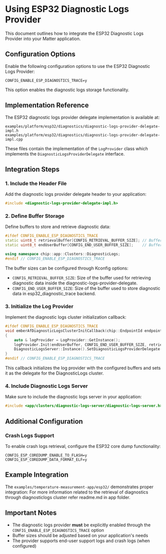 # Using ESP32 Diagnostic Logs Provider

This document outlines how to integrate the ESP32 Diagnostic Logs Provider into
your Matter application.

## Configuration Options

Enable the following configuration options to use the ESP32 Diagnostic Logs
Provider:

```
CONFIG_ENABLE_ESP_DIAGNOSTICS_TRACE=y
```

This option enables the diagnostic logs storage functionality.

## Implementation Reference

The ESP32 diagnostic logs provider delegate implementation is available at:

```
examples/platform/esp32/diagnostics/diagnostic-logs-provider-delegate-impl.h
examples/platform/esp32/diagnostics/diagnostic-logs-provider-delegate-impl.cpp
```

These files contain the implementation of the `LogProvider` class which
implements the `DiagnosticLogsProviderDelegate` interface.

## Integration Steps

### 1. Include the Header File

Add the diagnostic logs provider delegate header to your application:

```cpp
#include <diagnostic-logs-provider-delegate-impl.h>
```

### 2. Define Buffer Storage

Define buffers to store and retrieve diagnostic data:

```cpp
#ifdef CONFIG_ENABLE_ESP_DIAGNOSTICS_TRACE
static uint8_t retrievalBuffer[CONFIG_RETRIEVAL_BUFFER_SIZE]; // Buffer for retrieving diagnostics
static uint8_t endUserBuffer[CONFIG_END_USER_BUFFER_SIZE];    // Buffer for storing diagnostics

using namespace chip::app::Clusters::DiagnosticLogs;
#endif // CONFIG_ENABLE_ESP_DIAGNOSTICS_TRACE
```

The buffer sizes can be configured through Kconfig options:

-   `CONFIG_RETRIEVAL_BUFFER_SIZE`: Size of the buffer used for retrieving
    diagnostic data inside the diagnostic-logs-provider-delegate.
-   `CONFIG_END_USER_BUFFER_SIZE`: Size of the buffer used to store diagnostic
    data in esp32_diagnostic_trace backend.

### 3. Initialize the Log Provider

Implement the diagnostic logs cluster initialization callback:

```cpp
#ifdef CONFIG_ENABLE_ESP_DIAGNOSTICS_TRACE
void emberAfDiagnosticLogsClusterInitCallback(chip::EndpointId endpoint)
{
    auto & logProvider = LogProvider::GetInstance();
    logProvider.Init(endUserBuffer, CONFIG_END_USER_BUFFER_SIZE, retrievalBuffer, CONFIG_RETRIEVAL_BUFFER_SIZE);
    DiagnosticLogsServer::Instance().SetDiagnosticLogsProviderDelegate(endpoint, &logProvider);
}
#endif // CONFIG_ENABLE_ESP_DIAGNOSTICS_TRACE
```

This callback initializes the log provider with the configured buffers and sets
it as the delegate for the DiagnosticLogs cluster.

### 4. Include Diagnostic Logs Server

Make sure to include the diagnostic logs server in your application:

```cpp
#include <app/clusters/diagnostic-logs-server/diagnostic-logs-server.h>
```

## Additional Configuration

### Crash Logs Support

To enable crash logs retrieval, configure the ESP32 core dump functionality:

```
CONFIG_ESP_COREDUMP_ENABLE_TO_FLASH=y
CONFIG_ESP_COREDUMP_DATA_FORMAT_ELF=y
```

## Example Integration

The `examples/temperature-measurement-app/esp32/` demonstrates proper
integration: For more information related to the retrieval of diagnostics
through diagnosticlogs cluster refer readme.md in app folder.

## Important Notes

-   The diagnostic logs provider **must** be explicitly enabled through the
    `CONFIG_ENABLE_ESP_DIAGNOSTICS_TRACE` option
-   Buffer sizes should be adjusted based on your application's needs
-   The provider supports end-user support logs and crash logs (when configured)
